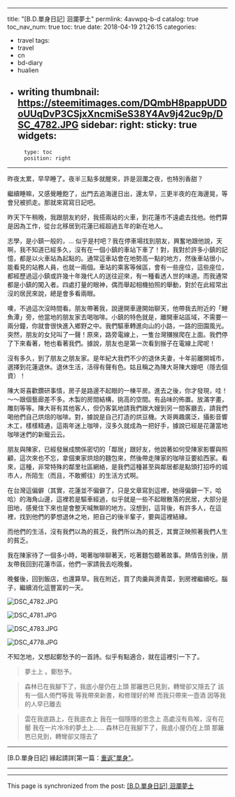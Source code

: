 
---
title: "[B.D.單身日記] 洄瀾夢土"
permlink: 4avwpq-b-d
catalog: true
toc_nav_num: true
toc: true
date: 2018-04-19 21:26:15
categories:
- travel
tags:
- travel
- cn
- bd-diary
- hualien
- writing
thumbnail: https://steemitimages.com/DQmbH8pappUDDoUUqDvP3CSjxXncmiSeS38Y4Av9j42uc9p/DSC_4782.JPG
sidebar:
    right:
        sticky: true
widgets:
    -
        type: toc
        position: right
---


昨夜太累，早早睡了。夜半三點多就醒來，許是洄瀾之夜，也特別香甜？

繼續睡嘛，又感覺睡飽了，出門去追海邊日出，還太早，三更半夜的在海邊晃，等會兒被抓走。那就來寫寫日記吧。

昨天下午稍晚，我跟朋友約好，我搭兩站的火車，到花蓮市不遠處去找他。他們算是因為工作，從台北移居到花蓮已經超過五年的新在地人。

志學，是小鎮一般的，... 似乎是村吧？我在停車場找到朋友，興奮地跟他說，天啊，我不知道已經多久，沒有在一個小鎮的車站下車了！對，我對於許多小鎮的記憶，都是以火車站為起點的。通常這車站會在地勢高一點的地方，然後車站很小，能看見的站務人員，也就一兩個。車站的乘客等候區，會有一些座位，這些座位，都經歷過這小鎮或許幾十年幾代人的送往迎來，有一種看透人世的味道。而我通常都是小鎮的闖入者。四處打量的眼神，偶而舉起相機拍照的舉動，對於在此經常出沒的居民來說，總是會多看兩眼。

噢，不過這次沒時間看。朋友帶著我，說邊開車邊開始聊天，他帶我去附近的「鯉魚潭」旁，他當地的朋友家去喝咖啡。小鎮的特色就是，離開車站區域，不需要一兩分鐘，你就會很快進入鄉野之中。我們驅車轉進向山的小路，一路的田園風光。突然，朋友的女兒叫了一聲！原來，路旁電線上，一隻台灣獼猴爬在上面。我們停了下來看著，牠也看著我們。據說，朋友也是第一次看到猴子在電線上爬呢！

沒有多久，到了朋友之朋友家。是年紀大我們不少的退休夫妻，十年前離開城市，選擇到花蓮退休。退休生活，活得有聲有色。姑且稱之為陳大哥陳大嫂吧（隱去個資）！

陳大哥喜歡鑽研事情，房子是路邊不起眼的一棟平房。進去之後，你才發現，哇！～～跟個藝廊差不多。木製的房間結構，挑高的空間。有品味的佈置。放滿字畫，雕刻等等。陳大哥有其他客人，但仍客氣地請我們跟大嫂到另一間客廳去，請我們喝他們自己烘焙的咖啡。對，據說是自己打造的烘豆機。大哥興趣廣泛，攝影音響木工，樣樣精通，這兩年迷上咖啡，沒多久就成為一把好手，據說已經是花蓮當地咖啡迷們的新寵云云。

朋友與陳家，已經發展成關係密切的「鄰居」跟好友，他說著如何受陳家影響與照顧，這次來也不忘，拿個東家烘焙的麵包來，然後帶走陳家的咖啡豆要給西家。看來，這種，非常特殊的鄰里社區網絡，是我們這種甚至與鄰居都是點頭打招呼的城市人，所陌生（而且，不敢嚮往）的生活方式啊。

在台灣這偏僻（其實，花蓮並不偏僻了，只是文章寫到這裡，她得偏僻一下，哈哈）的海角山邊，這裡若是驅車經過，似乎就是一些不起眼散落的民居，大部分是田地，感覺住下來也是會整天喊無聊的地方。沒想到，這背後，有許多人，在這裡，找到他們的夢想退休之地，把自己的後半輩子，要與這裡結緣。

而他們的生活，沒有我們以為的貧乏，我們所以為的貧乏，其實正映照著我們人生的貧乏。

我在陳家待了一個多小時，喝著咖啡聊著天，吃著麵包聽著故事。熱情告別後，朋友帶我回到花蓮市區，他們一家請我去吃晚餐。

晚餐後，回到飯店，也還算早。我在附近，買了肉羹與燙青菜，到房裡繼續吃。腦子，繼續消化這豐富的一天。

![DSC_4782.JPG](https://steemitimages.com/DQmbH8pappUDDoUUqDvP3CSjxXncmiSeS38Y4Av9j42uc9p/DSC_4782.JPG)

![DSC_4781.JPG](https://steemitimages.com/DQmU7xEQGftL4F22Nn6wJSsfrZwFPkGcJsqphYctBrU2dA8/DSC_4781.JPG)

![DSC_4783.JPG](https://steemitimages.com/DQmRdVRJKTwecUUm39SAKj12NUg1NUt7R3qskjMVkT1HCKg/DSC_4783.JPG)

![DSC_4778.JPG](https://steemitimages.com/DQmbDr276AMB1GfLuuXy3Y8u8Htw5KEFPkTL1HWrFegrM4Q/DSC_4778.JPG)

不知怎地，又想起鄭愁予的一首詩。似乎有點適合，就在這裡引一下了。

>夢土上 。鄭愁予。

>森林已在我腳下了，我底小屋仍在上頭
>那籬笆已見到，轉彎卻又隱去了
>該有一個人倚門等我
>等我帶來新書，和修理好的琴
>而我只帶來一壺酒
>因等我的人早已離去

 >雲在我底路上，在我底衣上
>我在一個隱隱的思念上
>高處沒有鳥喉，沒有花靨
>我在一片冷冷的夢土上……
>森林已在我腳下了，我底小屋仍在上頭
>那籬笆已見到，轉彎卻又隱去了

*****
[B.D.單身日記] 緣起請詳[第一篇：[重返"單身"](https://steemit.com/cn/@deanliu/b-d)。
*****

- - -

This page is synchronized from the post: [[B.D.單身日記] 洄瀾夢土](https://steemit.com/@deanliu/4avwpq-b-d)
